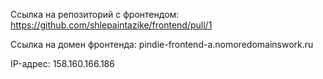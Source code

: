 Ссылка на репозиторий с фронтендом: https://github.com/shlepaintazike/frontend/pull/1

Ссылка на домен фронтенда: pindie-frontend-a.nomoredomainswork.ru

IP-адрес: 158.160.166.186